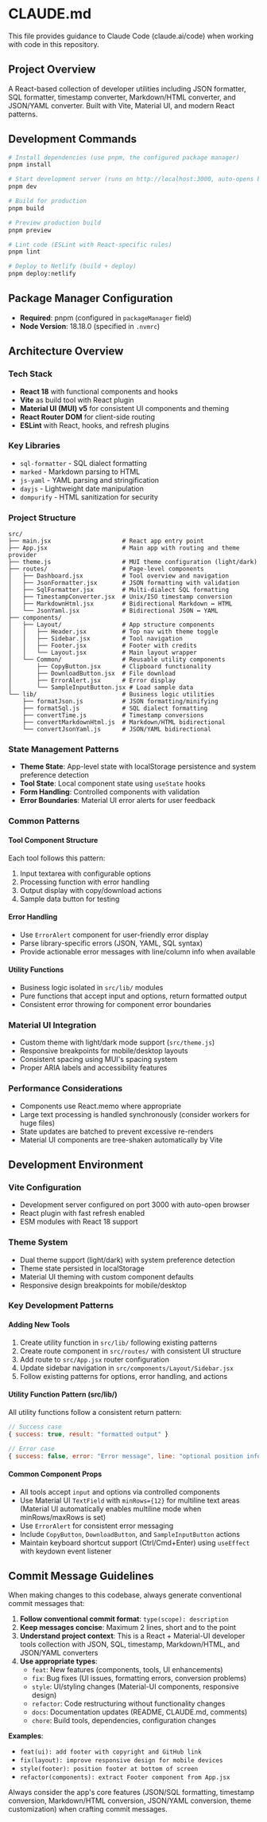 # CLAUDE.md

This file provides guidance to Claude Code (claude.ai/code) when working with code in this repository.

## Project Overview

A React-based collection of developer utilities including JSON formatter, SQL formatter, timestamp converter, Markdown/HTML converter, and JSON/YAML converter. Built with Vite, Material UI, and modern React patterns.

## Development Commands

```bash
# Install dependencies (use pnpm, the configured package manager)
pnpm install

# Start development server (runs on http://localhost:3000, auto-opens browser)
pnpm dev

# Build for production
pnpm build

# Preview production build
pnpm preview

# Lint code (ESLint with React-specific rules)
pnpm lint

# Deploy to Netlify (build + deploy)
pnpm deploy:netlify
```

## Package Manager Configuration

- **Required**: pnpm (configured in `packageManager` field)
- **Node Version**: 18.18.0 (specified in `.nvmrc`)

## Architecture Overview

### Tech Stack
- **React 18** with functional components and hooks
- **Vite** as build tool with React plugin
- **Material UI (MUI) v5** for consistent UI components and theming
- **React Router DOM** for client-side routing
- **ESLint** with React, hooks, and refresh plugins

### Key Libraries
- `sql-formatter` - SQL dialect formatting
- `marked` - Markdown parsing to HTML
- `js-yaml` - YAML parsing and stringification
- `dayjs` - Lightweight date manipulation
- `dompurify` - HTML sanitization for security

### Project Structure

```
src/
├── main.jsx                    # React app entry point
├── App.jsx                     # Main app with routing and theme provider
├── theme.js                    # MUI theme configuration (light/dark)
├── routes/                     # Page-level components
│   ├── Dashboard.jsx           # Tool overview and navigation
│   ├── JsonFormatter.jsx       # JSON formatting with validation
│   ├── SqlFormatter.jsx        # Multi-dialect SQL formatting
│   ├── TimestampConverter.jsx  # Unix/ISO timestamp conversion
│   ├── MarkdownHtml.jsx        # Bidirectional Markdown ↔ HTML
│   └── JsonYaml.jsx            # Bidirectional JSON ↔ YAML
├── components/
│   ├── Layout/                 # App structure components
│   │   ├── Header.jsx          # Top nav with theme toggle
│   │   ├── Sidebar.jsx         # Tool navigation
│   │   ├── Footer.jsx          # Footer with credits
│   │   └── Layout.jsx          # Main layout wrapper
│   └── Common/                 # Reusable utility components
│       ├── CopyButton.jsx      # Clipboard functionality
│       ├── DownloadButton.jsx  # File download
│       ├── ErrorAlert.jsx      # Error display
│       └── SampleInputButton.jsx # Load sample data
└── lib/                        # Business logic utilities
    ├── formatJson.js           # JSON formatting/minifying
    ├── formatSql.js            # SQL dialect formatting
    ├── convertTime.js          # Timestamp conversions
    ├── convertMarkdownHtml.js  # Markdown/HTML bidirectional
    └── convertJsonYaml.js      # JSON/YAML bidirectional
```

### State Management Patterns
- **Theme State**: App-level state with localStorage persistence and system preference detection
- **Tool State**: Local component state using `useState` hooks
- **Form Handling**: Controlled components with validation
- **Error Boundaries**: Material UI error alerts for user feedback

### Common Patterns

#### Tool Component Structure
Each tool follows this pattern:
1. Input textarea with configurable options
2. Processing function with error handling
3. Output display with copy/download actions
4. Sample data button for testing

#### Error Handling
- Use `ErrorAlert` component for user-friendly error display
- Parse library-specific errors (JSON, YAML, SQL syntax)
- Provide actionable error messages with line/column info when available

#### Utility Functions
- Business logic isolated in `src/lib/` modules
- Pure functions that accept input and options, return formatted output
- Consistent error throwing for component error boundaries

### Material UI Integration
- Custom theme with light/dark mode support (`src/theme.js`)
- Responsive breakpoints for mobile/desktop layouts
- Consistent spacing using MUI's spacing system
- Proper ARIA labels and accessibility features

### Performance Considerations
- Components use React.memo where appropriate
- Large text processing is handled synchronously (consider workers for huge files)
- State updates are batched to prevent excessive re-renders
- Material UI components are tree-shaken automatically by Vite

## Development Environment

### Vite Configuration
- Development server configured on port 3000 with auto-open browser
- React plugin with fast refresh enabled
- ESM modules with React 18 support

### Theme System
- Dual theme support (light/dark) with system preference detection
- Theme state persisted in localStorage
- Material UI theming with custom component defaults
- Responsive design breakpoints for mobile/desktop

### Key Development Patterns

#### Adding New Tools
1. Create utility function in `src/lib/` following existing patterns
2. Create route component in `src/routes/` with consistent UI structure
3. Add route to `src/App.jsx` router configuration
4. Update sidebar navigation in `src/components/Layout/Sidebar.jsx`
5. Follow existing patterns for options, error handling, and actions

#### Utility Function Pattern (src/lib/)
All utility functions follow a consistent return pattern:
```javascript
// Success case
{ success: true, result: "formatted output" }

// Error case
{ success: false, error: "Error message", line: "optional position info" }
```

#### Common Component Props
- All tools accept `input` and options via controlled components
- Use Material UI `TextField` with `minRows={12}` for multiline text areas (Material UI automatically enables multiline mode when minRows/maxRows is set)
- Use `ErrorAlert` for consistent error messaging
- Include `CopyButton`, `DownloadButton`, and `SampleInputButton` actions
- Maintain keyboard shortcut support (Ctrl/Cmd+Enter) using `useEffect` with keydown event listener

## Commit Message Guidelines

When making changes to this codebase, always generate conventional commit messages that:

1. **Follow conventional commit format**: `type(scope): description`
2. **Keep messages concise**: Maximum 2 lines, short and to the point
3. **Understand project context**: This is a React + Material-UI developer tools collection with JSON, SQL, timestamp, Markdown/HTML, and JSON/YAML converters
4. **Use appropriate types**:
   - `feat`: New features (components, tools, UI enhancements)
   - `fix`: Bug fixes (UI issues, formatting errors, conversion problems)
   - `style`: UI/styling changes (Material-UI components, responsive design)
   - `refactor`: Code restructuring without functionality changes
   - `docs`: Documentation updates (README, CLAUDE.md, comments)
   - `chore`: Build tools, dependencies, configuration changes

**Examples**:
- `feat(ui): add footer with copyright and GitHub link`
- `fix(layout): improve responsive design for mobile devices`
- `style(footer): position footer at bottom of screen`
- `refactor(components): extract Footer component from App.jsx`

Always consider the app's core features (JSON/SQL formatting, timestamp conversion, Markdown/HTML conversion, JSON/YAML conversion, theme customization) when crafting commit messages.